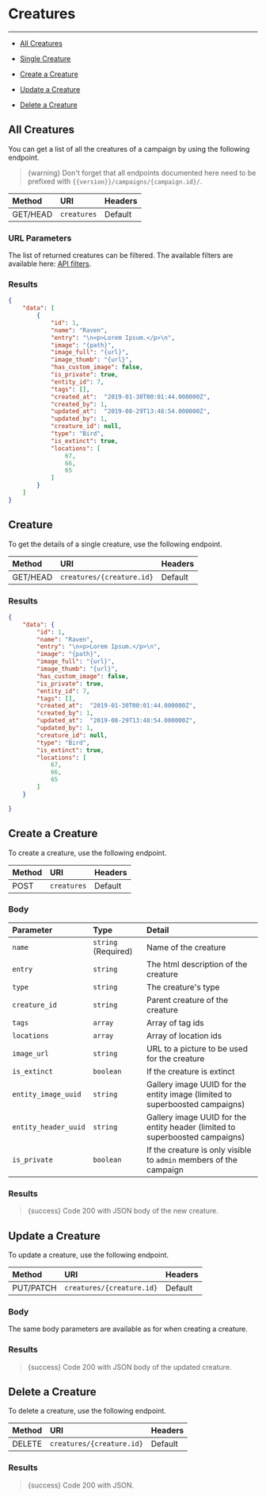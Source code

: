 # Creatures

---

- [All Creatures](#all-creatures)

- [Single Creature](#creature)
- [Create a Creature](#create-creature)
- [Update a Creature](#update-creature)
- [Delete a Creature](#delete-creature)

<a name="all-creatures"></a>
## All Creatures

You can get a list of all the creatures of a campaign by using the following endpoint.

> {warning} Don't forget that all endpoints documented here need to be prefixed with `{{version}}/campaigns/{campaign.id}/`.


| Method | URI | Headers |
| :- |   :-   |  :-  |
| GET/HEAD | `creatures` | Default |

### URL Parameters

The list of returned creatures can be filtered. The available filters are available here: <a href="/en/helpers/api-filters?type=creature" target="_blank">API filters</a>.

### Results
```json
{
    "data": [
        {
            "id": 1,
            "name": "Raven",
            "entry": "\n<p>Lorem Ipsum.</p>\n",
            "image": "{path}",
            "image_full": "{url}",
            "image_thumb": "{url}",
            "has_custom_image": false,
            "is_private": true,
            "entity_id": 7,
            "tags": [],
            "created_at":  "2019-01-30T00:01:44.000000Z",
            "created_by": 1,
            "updated_at":  "2019-08-29T13:48:54.000000Z",
            "updated_by": 1,
            "creature_id": null,
            "type": "Bird",
            "is_extinct": true,
            "locations": [
                67,
                66,
                65
            ]
        }
    ]
}
```

<a name="creature"></a>
## Creature

To get the details of a single creature, use the following endpoint.

| Method | URI | Headers |
| :- |   :-   |  :-  |
| GET/HEAD | `creatures/{creature.id}` | Default |

### Results
```json
{
    "data": {
        "id": 1,
        "name": "Raven",
        "entry": "\n<p>Lorem Ipsum.</p>\n",
        "image": "{path}",
        "image_full": "{url}",
        "image_thumb": "{url}",
        "has_custom_image": false,
        "is_private": true,
        "entity_id": 7,
        "tags": [],
        "created_at":  "2019-01-30T00:01:44.000000Z",
        "created_by": 1,
        "updated_at":  "2019-08-29T13:48:54.000000Z",
        "updated_by": 1,
        "creature_id": null,
        "type": "Bird",
        "is_extinct": true,
        "locations": [
            67,
            66,
            65
        ]
    }

}
```


<a name="create-creature"></a>
## Create a Creature

To create a creature, use the following endpoint.

| Method | URI | Headers |
| :- |   :-   |  :-  |
| POST | `creatures` | Default |

### Body

| Parameter | Type | Detail |
| :- |   :-   |  :-  |
| `name` | `string` (Required) | Name of the creature |
| `entry` | `string` | The html description of the creature |
| `type` | `string` | The creature's type |
| `creature_id` | `string` | Parent creature of the creature |
| `tags` | `array` | Array of tag ids |
| `locations` | `array` | Array of location ids |
| `image_url` | `string` | URL to a picture to be used for the creature |
| `is_extinct` | `boolean` | If the creature is extinct |
| `entity_image_uuid` | `string` | Gallery image UUID for the entity image (limited to superboosted campaigns) |
| `entity_header_uuid` | `string` | Gallery image UUID for the entity header (limited to superboosted campaigns) |
| `is_private` | `boolean` | If the creature is only visible to `admin` members of the campaign |

### Results

> {success} Code 200 with JSON body of the new creature.


<a name="update-creature"></a>
## Update a Creature

To update a creature, use the following endpoint.

| Method | URI | Headers |
| :- |   :-   |  :-  |
| PUT/PATCH | `creatures/{creature.id}` | Default |

### Body

The same body parameters are available as for when creating a creature.

### Results

> {success} Code 200 with JSON body of the updated creature.


<a name="delete-creature"></a>
## Delete a Creature

To delete a creature, use the following endpoint.

| Method | URI | Headers |
| :- |   :-   |  :-  |
| DELETE | `creatures/{creature.id}` | Default |

### Results

> {success} Code 200 with JSON.
